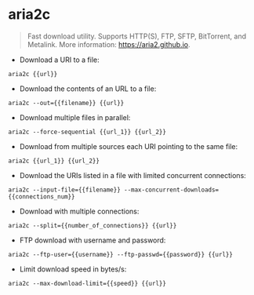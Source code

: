 # aria2c

> Fast download utility.
> Supports HTTP(S), FTP, SFTP, BitTorrent, and Metalink.
> More information: <https://aria2.github.io>.

- Download a URI to a file:

`aria2c {{url}}`

- Download the contents of an URL to a file:

`aria2c --out={{filename}} {{url}}`

- Download multiple files in parallel:

`aria2c --force-sequential {{url_1}} {{url_2}}`

- Download from multiple sources each URI pointing to the same file:

`aria2c {{url_1}} {{url_2}}`

- Download the URIs listed in a file with limited concurrent connections:

`aria2c --input-file={{filename}} --max-concurrent-downloads={{connections_num}}`

- Download with multiple connections:

`aria2c --split={{number_of_connections}} {{url}}`

- FTP download with username and password:

`aria2c --ftp-user={{username}} --ftp-passwd={{password}} {{url}}`

- Limit download speed in bytes/s:

`aria2c --max-download-limit={{speed}} {{url}}`
